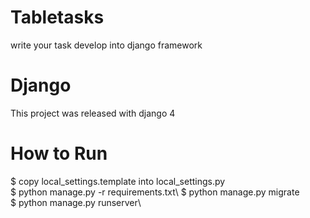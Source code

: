 # Tabletasks
write your task develop into django framework

# Django

This project was released with django 4

# How to Run
$ copy local_settings.template into local_settings.py\
$ python manage.py -r requirements.txt\ 
$ python manage.py migrate\
$ python manage.py runserver\
